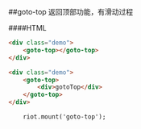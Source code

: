 ##goto-top
返回顶部功能，有滑动过程

####HTML
```html
<div class="demo">
    <goto-top></goto-top>
</div>

<div class="demo">
    <goto-top>
        <div>gotoTop</div>
    </goto-top>
</div>
```

```JS
    riot.mount('goto-top');
```